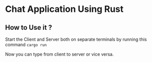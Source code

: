 # Chat Application Using Rust

## How to Use it ?

Start the Client and Server both on separate terminals by running this command
`cargo run`

Now you can type from client to server or vice versa.